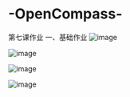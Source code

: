 # -OpenCompass-
第七课作业
一、基础作业
![image](https://github.com/Lb1002/-OpenCompass-/assets/51111702/5a812d81-0ced-4731-90c1-716f4e702c55)

![image](https://github.com/Lb1002/-OpenCompass-/assets/51111702/4d60a943-1514-42b4-899e-ef00d712c4aa)

![image](https://github.com/Lb1002/-OpenCompass-/assets/51111702/d20b8f12-13fb-48be-a2c7-cc1be63824e2)

![image](https://github.com/Lb1002/-OpenCompass-/assets/51111702/10ffc4f3-571a-483a-90ef-027586d3e88e)
